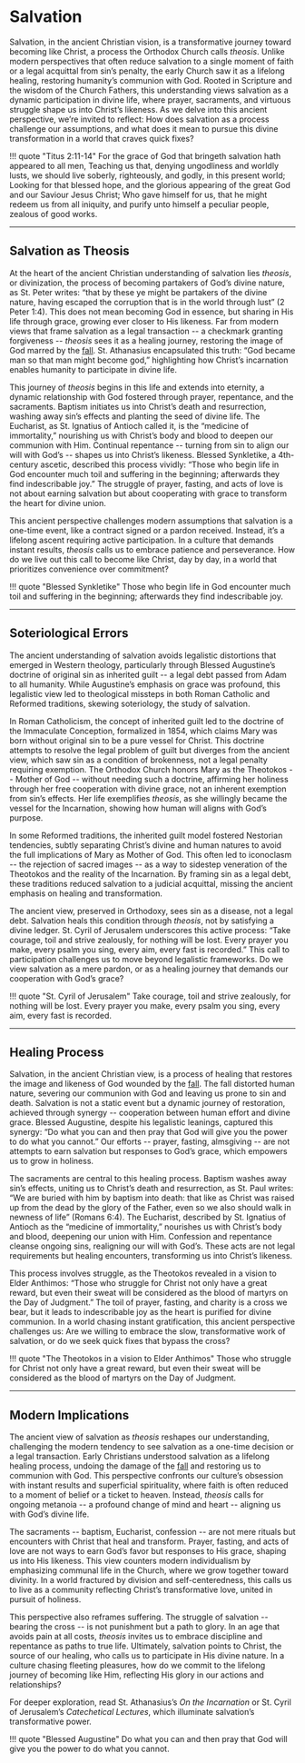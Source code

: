 # Salvation

<!--
Lord Jesus Christ, Son of God
Have mercy on me, a sinner

Protect me from the evil one.
Enlighten my mind and my heart so that your wisdom may be revealed and articulated, all for your glory.

Lord Jesus Christ, Son of God
Have mercy on me, a sinner 
-->

Salvation, in the ancient Christian vision, is a transformative journey toward becoming like Christ, a process the Orthodox Church calls *theosis*. Unlike modern perspectives that often reduce salvation to a single moment of faith or a legal acquittal from sin’s penalty, the early Church saw it as a lifelong healing, restoring humanity’s communion with God. Rooted in Scripture and the wisdom of the Church Fathers, this understanding views salvation as a dynamic participation in divine life, where prayer, sacraments, and virtuous struggle shape us into Christ’s likeness. As we delve into this ancient perspective, we’re invited to reflect: How does salvation as a process challenge our assumptions, and what does it mean to pursue this divine transformation in a world that craves quick fixes?

!!! quote "Titus 2:11-14"
    For the grace of God that bringeth salvation hath appeared to all men, Teaching us that, denying ungodliness and worldly lusts, we should live soberly, righteously, and godly, in this present world; Looking for that blessed hope, and the glorious appearing of the great God and our Saviour Jesus Christ; Who gave himself for us, that he might redeem us from all iniquity, and purify unto himself a peculiar people, zealous of good works.







---

## Salvation as Theosis

At the heart of the ancient Christian understanding of salvation lies *theosis*, or divinization, the process of becoming partakers of God’s divine nature, as St. Peter writes: “that by these ye might be partakers of the divine nature, having escaped the corruption that is in the world through lust” (2 Peter 1:4). This does not mean becoming God in essence, but sharing in His life through grace, growing ever closer to His likeness. Far from modern views that frame salvation as a legal transaction -- a checkmark granting forgiveness -- *theosis* sees it as a healing journey, restoring the image of God marred by the [fall](fall.md). St. Athanasius encapsulated this truth: “God became man so that man might become god,” highlighting how Christ’s incarnation enables humanity to participate in divine life.

This journey of *theosis* begins in this life and extends into eternity, a dynamic relationship with God fostered through prayer, repentance, and the sacraments. Baptism initiates us into Christ’s death and resurrection, washing away sin’s effects and planting the seed of divine life. The Eucharist, as St. Ignatius of Antioch called it, is the “medicine of immortality,” nourishing us with Christ’s body and blood to deepen our communion with Him. Continual repentance -- turning from sin to align our will with God’s -- shapes us into Christ’s likeness. Blessed Synkletike, a 4th-century ascetic, described this process vividly: “Those who begin life in God encounter much toil and suffering in the beginning; afterwards they find indescribable joy.” The struggle of prayer, fasting, and acts of love is not about earning salvation but about cooperating with grace to transform the heart for divine union.

This ancient perspective challenges modern assumptions that salvation is a one-time event, like a contract signed or a pardon received. Instead, it’s a lifelong ascent requiring active participation. In a culture that demands instant results, *theosis* calls us to embrace patience and perseverance. How do we live out this call to become like Christ, day by day, in a world that prioritizes convenience over commitment?

!!! quote "Blessed Synkletike"
    Those who begin life in God encounter much toil and suffering in the beginning; afterwards they find indescribable joy.







---

## Soteriological Errors

The ancient understanding of salvation avoids legalistic distortions that emerged in Western theology, particularly through Blessed Augustine’s doctrine of original sin as inherited guilt -- a legal debt passed from Adam to all humanity. While Augustine’s emphasis on grace was profound, this legalistic view led to theological missteps in both Roman Catholic and Reformed traditions, skewing soteriology, the study of salvation.

In Roman Catholicism, the concept of inherited guilt led to the doctrine of the Immaculate Conception, formalized in 1854, which claims Mary was born without original sin to be a pure vessel for Christ. This doctrine attempts to resolve the legal problem of guilt but diverges from the ancient view, which saw sin as a condition of brokenness, not a legal penalty requiring exemption. The Orthodox Church honors Mary as the Theotokos -- Mother of God -- without needing such a doctrine, affirming her holiness through her free cooperation with divine grace, not an inherent exemption from sin’s effects. Her life exemplifies *theosis*, as she willingly became the vessel for the Incarnation, showing how human will aligns with God’s purpose.

In some Reformed traditions, the inherited guilt model fostered Nestorian tendencies, subtly separating Christ’s divine and human natures to avoid the full implications of Mary as Mother of God. This often led to iconoclasm -- the rejection of sacred images -- as a way to sidestep veneration of the Theotokos and the reality of the Incarnation. By framing sin as a legal debt, these traditions reduced salvation to a judicial acquittal, missing the ancient emphasis on healing and transformation.

The ancient view, preserved in Orthodoxy, sees sin as a disease, not a legal debt. Salvation heals this condition through *theosis*, not by satisfying a divine ledger. St. Cyril of Jerusalem underscores this active process: “Take courage, toil and strive zealously, for nothing will be lost. Every prayer you make, every psalm you sing, every aim, every fast is recorded.” This call to participation challenges us to move beyond legalistic frameworks. Do we view salvation as a mere pardon, or as a healing journey that demands our cooperation with God’s grace?

!!! quote "St. Cyril of Jerusalem"
    Take courage, toil and strive zealously, for nothing will be lost. Every prayer you make, every psalm you sing, every aim, every fast is recorded.







---

## Healing Process

Salvation, in the ancient Christian view, is a process of healing that restores the image and likeness of God wounded by the [fall](fall.md). The fall distorted human nature, severing our communion with God and leaving us prone to sin and death. Salvation is not a static event but a dynamic journey of restoration, achieved through synergy -- cooperation between human effort and divine grace. Blessed Augustine, despite his legalistic leanings, captured this synergy: “Do what you can and then pray that God will give you the power to do what you cannot.” Our efforts -- prayer, fasting, almsgiving -- are not attempts to earn salvation but responses to God’s grace, which empowers us to grow in holiness.

The sacraments are central to this healing process. Baptism washes away sin’s effects, uniting us to Christ’s death and resurrection, as St. Paul writes: “We are buried with him by baptism into death: that like as Christ was raised up from the dead by the glory of the Father, even so we also should walk in newness of life” (Romans 6:4). The Eucharist, described by St. Ignatius of Antioch as the “medicine of immortality,” nourishes us with Christ’s body and blood, deepening our union with Him. Confession and repentance cleanse ongoing sins, realigning our will with God’s. These acts are not legal requirements but healing encounters, transforming us into Christ’s likeness.

This process involves struggle, as the Theotokos revealed in a vision to Elder Anthimos: “Those who struggle for Christ not only have a great reward, but even their sweat will be considered as the blood of martyrs on the Day of Judgment.” The toil of prayer, fasting, and charity is a cross we bear, but it leads to indescribable joy as the heart is purified for divine communion. In a world chasing instant gratification, this ancient perspective challenges us: Are we willing to embrace the slow, transformative work of salvation, or do we seek quick fixes that bypass the cross?

!!! quote "The Theotokos in a vision to Elder Anthimos"
    Those who struggle for Christ not only have a great reward, but even their sweat will be considered as the blood of martyrs on the Day of Judgment.







---

## Modern Implications

The ancient view of salvation as *theosis* reshapes our understanding, challenging the modern tendency to see salvation as a one-time decision or a legal transaction. Early Christians understood salvation as a lifelong healing process, undoing the damage of the [fall](fall.md) and restoring us to communion with God. This perspective confronts our culture’s obsession with instant results and superficial spirituality, where faith is often reduced to a moment of belief or a ticket to heaven. Instead, *theosis* calls for ongoing metanoia -- a profound change of mind and heart -- aligning us with God’s divine life.

The sacraments -- baptism, Eucharist, confession -- are not mere rituals but encounters with Christ that heal and transform. Prayer, fasting, and acts of love are not ways to earn God’s favor but responses to His grace, shaping us into His likeness. This view counters modern individualism by emphasizing communal life in the Church, where we grow together toward divinity. In a world fractured by division and self-centeredness, this calls us to live as a community reflecting Christ’s transformative love, united in pursuit of holiness.

This perspective also reframes suffering. The struggle of salvation -- bearing the cross -- is not punishment but a path to glory. In an age that avoids pain at all costs, *theosis* invites us to embrace discipline and repentance as paths to true life. Ultimately, salvation points to Christ, the source of our healing, who calls us to participate in His divine nature. In a culture chasing fleeting pleasures, how do we commit to the lifelong journey of becoming like Him, reflecting His glory in our actions and relationships?

For deeper exploration, read St. Athanasius’s *On the Incarnation* or St. Cyril of Jerusalem’s *Catechetical Lectures*, which illuminate salvation’s transformative power.

!!! quote "Blessed Augustine"
    Do what you can and then pray that God will give you the power to do what you cannot.





